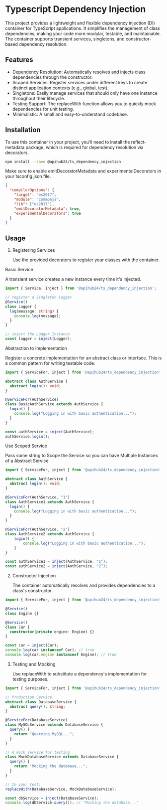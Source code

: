 # Typescript Dependency Injection

This project provides a lightweight and flexible dependency injection (DI) container for TypeScript applications. It simplifies the management of class dependencies, making your code more modular, testable, and maintainable. The container supports transient services, singletons, and constructor-based dependency resolution.

## Features

- Dependency Resolution: Automatically resolves and injects class dependencies through the constructor.
- Scoped Services: Register services under different keys to create distinct application contexts (e.g., global, test).
- Singletons: Easily manage services that should only have one instance throughout their lifecycle.
- Testing Support: The replaceWith function allows you to quickly mock dependencies for unit testing.
- Minimalistic: A small and easy-to-understand codebase.

## Installation

To use this container in your project, you'll need to install the reflect-metadata package, which is required for dependency resolution via decorators.

```bash
npm install --save @apihub24/ts_dependency_injection
```

Make sure to enable emitDecoratorMetadata and experimentalDecorators in your tsconfig.json file.

```json
{
  "compilerOptions": {
    "target": "es2017",
    "module": "commonjs",
    "lib": ["es2017"],
    "emitDecoratorMetadata": true,
    "experimentalDecorators": true
  }
}
```

## Usage

1. Registering Services
   
   Use the provided decorators to register your classes with the container.

Basic Service

A transient service creates a new instance every time it's injected.

```ts
import { Service, inject } from '@apihub24/ts_dependency_injection';

// register a Singleton Logger
@Service()
class Logger {
  log(message: string) {
    console.log(message);
  }
}

// inject the Logger Instance
const logger = inject(Logger);
```

Abstraction to Implementation

Register a concrete implementation for an abstract class or interface. This is a common pattern for writing testable code.

```ts
import { ServiceFor, inject } from '@apihub24/ts_dependency_injection';

abstract class AuthService {
  abstract login(): void;
}

@ServiceFor(AuthService)
class BasicAuthService extends AuthService {
  login() {
    console.log("Logging in with basic authentication...");
  }
}

const authService = inject(AuthService);
authService.login();
```

Use Scoped Service

Pass some string to Scope the Service so you can have Multiple Instances of a Abstract Service

```ts
import { ServiceFor, inject } from '@apihub24/ts_dependency_injection';

abstract class AuthService {
  abstract login(): void;
}

@ServiceFor(AuthService, "1")
class AuthService1 extends AuthService {
  login() {
    console.log("Logging in with basic authentication...");
  }
}

@ServiceFor(AuthService, "2")
class AuthService2 extends AuthService {
    login() {
        console.log("Logging in with basic authentication...");
    }
}

const authService1 = inject(AuthService, "1");
const authService2 = inject(AuthService, "2");
```

2. Constructor Injection
   
   The container automatically resolves and provides dependencies to a class's constructor.

```ts
import { ServiceFor, inject } from '@apihub24/ts_dependency_injection';

@Service()
class Engine {}

@Service()
class Car {
  constructor(private engine: Engine) {}
}

const car = inject(Car);
console.log(car instanceof Car); // true
console.log(car.engine instanceof Engine); // true
```

3. Testing and Mocking
   
   Use replaceWith to substitute a dependency's implementation for testing purposes.

```ts
import { ServiceFor, inject } from '@apihub24/ts_dependency_injection';

// Production Service
abstract class DatabaseService {
  abstract query(): string;
}

@ServiceFor(DatabaseService)
class MySQLService extends DatabaseService {
  query() {
    return "Querying MySQL...";
  }
}

// A mock service for testing
class MockDatabaseService extends DatabaseService {
  query() {
    return "Mocking the database...";
  }
}

// In your test:
replaceWith(DatabaseService, MockDatabaseService);

const dbService = inject(DatabaseService);
console.log(dbService.query()); // "Mocking the database..."
```